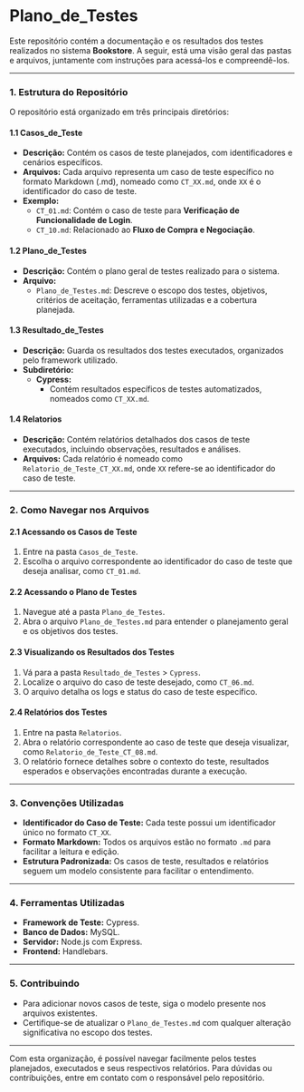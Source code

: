 # Plano_de_Testes

Este repositório contém a documentação e os resultados dos testes realizados no sistema **Bookstore**. A seguir, está uma visão geral das pastas e arquivos, juntamente com instruções para acessá-los e compreendê-los.

---

### **1. Estrutura do Repositório**

O repositório está organizado em três principais diretórios:

#### **1.1 Casos_de_Teste**
- **Descrição:** Contém os casos de teste planejados, com identificadores e cenários específicos.
- **Arquivos:** Cada arquivo representa um caso de teste específico no formato Markdown (.md), nomeado como `CT_XX.md`, onde `XX` é o identificador do caso de teste.
- **Exemplo:** 
  - `CT_01.md`: Contém o caso de teste para **Verificação de Funcionalidade de Login**.
  - `CT_10.md`: Relacionado ao **Fluxo de Compra e Negociação**.

#### **1.2 Plano_de_Testes**
- **Descrição:** Contém o plano geral de testes realizado para o sistema.
- **Arquivo:** 
  - `Plano_de_Testes.md`: Descreve o escopo dos testes, objetivos, critérios de aceitação, ferramentas utilizadas e a cobertura planejada.

#### **1.3 Resultado_de_Testes**
- **Descrição:** Guarda os resultados dos testes executados, organizados pelo framework utilizado.
- **Subdiretório:**
  - **Cypress:**
    - Contém resultados específicos de testes automatizados, nomeados como `CT_XX.md`.

#### **1.4 Relatorios**
- **Descrição:** Contém relatórios detalhados dos casos de teste executados, incluindo observações, resultados e análises.
- **Arquivos:** Cada relatório é nomeado como `Relatorio_de_Teste_CT_XX.md`, onde `XX` refere-se ao identificador do caso de teste.

---

### **2. Como Navegar nos Arquivos**

#### **2.1 Acessando os Casos de Teste**
1. Entre na pasta `Casos_de_Teste`.
2. Escolha o arquivo correspondente ao identificador do caso de teste que deseja analisar, como `CT_01.md`.

#### **2.2 Acessando o Plano de Testes**
1. Navegue até a pasta `Plano_de_Testes`.
2. Abra o arquivo `Plano_de_Testes.md` para entender o planejamento geral e os objetivos dos testes.

#### **2.3 Visualizando os Resultados dos Testes**
1. Vá para a pasta `Resultado_de_Testes` > `Cypress`.
2. Localize o arquivo do caso de teste desejado, como `CT_06.md`.
3. O arquivo detalha os logs e status do caso de teste específico.

#### **2.4 Relatórios dos Testes**
1. Entre na pasta `Relatorios`.
2. Abra o relatório correspondente ao caso de teste que deseja visualizar, como `Relatorio_de_Teste_CT_08.md`.
3. O relatório fornece detalhes sobre o contexto do teste, resultados esperados e observações encontradas durante a execução.

---

### **3. Convenções Utilizadas**

- **Identificador do Caso de Teste:** Cada teste possui um identificador único no formato `CT_XX`.
- **Formato Markdown:** Todos os arquivos estão no formato `.md` para facilitar a leitura e edição.
- **Estrutura Padronizada:** Os casos de teste, resultados e relatórios seguem um modelo consistente para facilitar o entendimento.

---

### **4. Ferramentas Utilizadas**
- **Framework de Teste:** Cypress.
- **Banco de Dados:** MySQL.
- **Servidor:** Node.js com Express.
- **Frontend:** Handlebars.

---

### **5. Contribuindo**
- Para adicionar novos casos de teste, siga o modelo presente nos arquivos existentes.
- Certifique-se de atualizar o `Plano_de_Testes.md` com qualquer alteração significativa no escopo dos testes.

---

Com esta organização, é possível navegar facilmente pelos testes planejados, executados e seus respectivos relatórios. Para dúvidas ou contribuições, entre em contato com o responsável pelo repositório.
